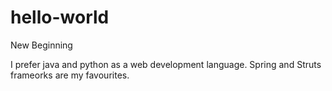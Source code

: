 # hello-world
New Beginning

I prefer java and python as a web development language.
Spring and Struts frameorks are my favourites.
